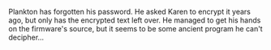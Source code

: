 Plankton has forgotten his password. He asked Karen to encrypt it years ago, but only has the encrypted text left over. He managed to get his hands on the firmware's source, but it seems to be some ancient program he can't decipher...
